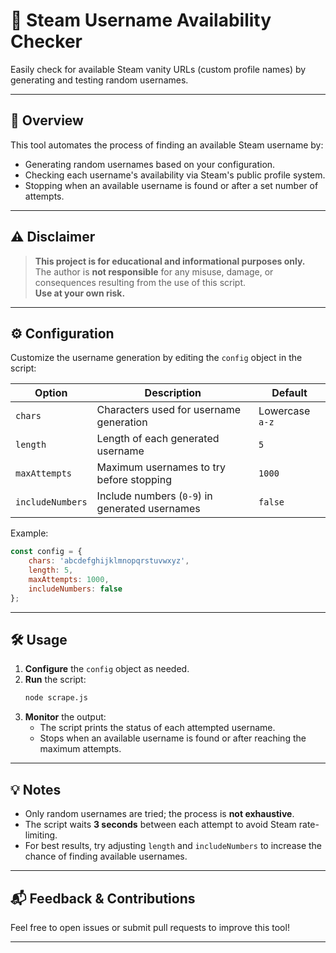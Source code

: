 # 🚀 Steam Username Availability Checker

Easily check for available Steam vanity URLs (custom profile names) by generating and testing random usernames.

---

## 📖 Overview

This tool automates the process of finding an available Steam username by:

- Generating random usernames based on your configuration.
- Checking each username's availability via Steam's public profile system.
- Stopping when an available username is found or after a set number of attempts.

---

## ⚠️ Disclaimer

> **This project is for educational and informational purposes only.**  
> The author is **not responsible** for any misuse, damage, or consequences resulting from the use of this script.  
> **Use at your own risk.**

---

## ⚙️ Configuration

Customize the username generation by editing the `config` object in the script:

| Option            | Description                                               | Default                |
|-------------------|----------------------------------------------------------|------------------------|
| `chars`           | Characters used for username generation                   | Lowercase `a-z`        |
| `length`          | Length of each generated username                         | `5`                    |
| `maxAttempts`     | Maximum usernames to try before stopping                  | `1000`                 |
| `includeNumbers`  | Include numbers (`0-9`) in generated usernames            | `false`                |

Example:
```js
const config = {
    chars: 'abcdefghijklmnopqrstuvwxyz',
    length: 5,
    maxAttempts: 1000,
    includeNumbers: false
};
```

---

## 🛠️ Usage

1. **Configure** the `config` object as needed.
2. **Run** the script:
     ```bash
     node scrape.js
     ```
3. **Monitor** the output:
     - The script prints the status of each attempted username.
     - Stops when an available username is found or after reaching the maximum attempts.

---

## 💡 Notes

- Only random usernames are tried; the process is **not exhaustive**.
- The script waits **3 seconds** between each attempt to avoid Steam rate-limiting.
- For best results, try adjusting `length` and `includeNumbers` to increase the chance of finding available usernames.

---

## 📬 Feedback & Contributions

Feel free to open issues or submit pull requests to improve this tool!

---

